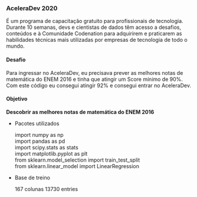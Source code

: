
### AceleraDev 2020
É um programa de capacitação gratuito para profissionais de tecnologia. Durante 10 semanas, devs e cientistas de dados têm acesso a desafios, conteúdos e à Comunidade Codenation para adquirirem e praticarem as habilidades técnicas mais utilizadas por empresas de tecnologia de todo o mundo.


#### Desafio 
Para ingressar no AceleraDev, eu precisava prever as melhores notas de matemática do ENEM 2016 e tinha que atingir um Score mínimo de 90%. 
Com este código eu consegui atingir 92% e consegui entrar no AceleraDev.



#### Objetivo

**Descobrir as melhores notas de matemática do ENEM 2016**

* Pacotes utilizados

    import numpy as np <br/>
    import pandas as pd<br/>
    import scipy.stats as stats<br/>
    import matplotlib.pyplot as plt<br/>
    from sklearn.model_selection import train_test_split<br/>
    from sklearn.linear_model import LinearRegression<br/>

* Base de treino <br/>

    167 colunas
    13730 entries
    




